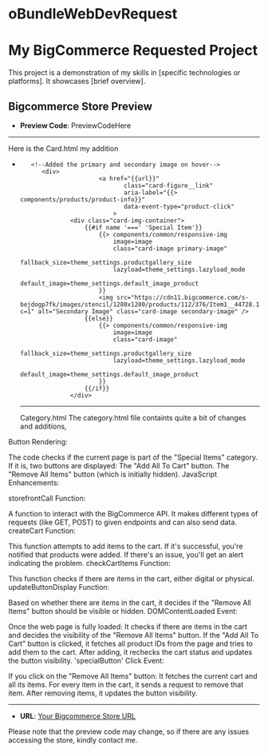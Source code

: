 # oBundleWebDevRequest

# My BigCommerce Requested Project

This project is a demonstration of my skills in [specific technologies or platforms]. It showcases [brief overview].

## Bigcommerce Store Preview

- **Preview Code**: PreviewCodeHere
- ------------------------------------------------------------------------------------------------------------------
Here  is the Card.html my addition 

-        <!--Added the primary and secondary image on hover-->
            <div>
                            <a href="{{url}}"
                                   class="card-figure__link"
                                   aria-label="{{> components/products/product-info}}"
                                   data-event-type="product-click"
                                >
                    <div class="card-img-container">
                        {{#if name '===' 'Special Item'}}
                            {{> components/common/responsive-img
                                image=image
                                class="card-image primary-image"
                                fallback_size=theme_settings.productgallery_size
                                lazyload=theme_settings.lazyload_mode
                                default_image=theme_settings.default_image_product
                            }}
                            <img src="https://cdn11.bigcommerce.com/s-bejdogp7fk/images/stencil/1280x1280/products/112/376/Item1__44728.1691789586.jpg?c=1" alt="Secondary Image" class="card-image secondary-image" />
                        {{else}}
                            {{> components/common/responsive-img
                                image=image
                                class="card-image"
                                fallback_size=theme_settings.productgallery_size
                                lazyload=theme_settings.lazyload_mode
                                default_image=theme_settings.default_image_product
                            }}
                        {{/if}}
                    </div>

     -------------------------------------------------------------------------------------------------------------
     Category.html 
The category.html file containts quite a bit of changes and additions, 

Button Rendering:

The code checks if the current page is part of the "Special Items" category.
If it is, two buttons are displayed:
The "Add All To Cart" button.
The "Remove All Items" button (which is initially hidden).
JavaScript Enhancements:

storefrontCall Function:

A function to interact with the BigCommerce API. It makes different types of requests (like GET, POST) to given endpoints and can also send data.
createCart Function:

This function attempts to add items to the cart. If it's successful, you're notified that products were added. If there's an issue, you'll get an alert indicating the problem.
checkCartItems Function:

This function checks if there are items in the cart, either digital or physical.
updateButtonDisplay Function:

Based on whether there are items in the cart, it decides if the "Remove All Items" button should be visible or hidden.
DOMContentLoaded Event:

Once the web page is fully loaded:
It checks if there are items in the cart and decides the visibility of the "Remove All Items" button.
If the "Add All To Cart" button is clicked, it fetches all product IDs from the page and tries to add them to the cart. After adding, it rechecks the cart status and updates the button visibility.
'specialButton' Click Event:

If you click on the "Remove All Items" button:
It fetches the current cart and all its items.
For every item in the cart, it sends a request to remove that item.
After removing items, it updates the button visibility.


-----------------------------------------------------------------------------

- **URL**: [Your Bigcommerce Store URL](https://obundle-demo-request.mybigcommerce.com/)

Please note that the preview code may change, so if there are any issues accessing the store, kindly contact me.
